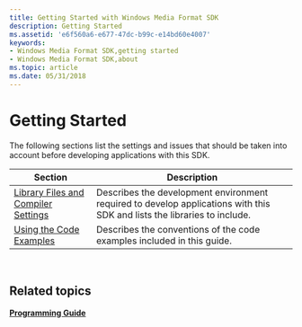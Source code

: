 ```yaml
---
title: Getting Started with Windows Media Format SDK
description: Getting Started
ms.assetid: 'e6f560a6-e677-47dc-b99c-e14bd60e4007'
keywords:
- Windows Media Format SDK,getting started
- Windows Media Format SDK,about
ms.topic: article
ms.date: 05/31/2018
---
```


# Getting Started

The following sections list the settings and issues that should be taken into account before developing applications with this SDK.



| Section                                                                        | Description                                                                                                              |
|--------------------------------------------------------------------------------|--------------------------------------------------------------------------------------------------------------------------|
| [Library Files and Compiler Settings](library-files-and-compiler-settings.md) | Describes the development environment required to develop applications with this SDK and lists the libraries to include. |
| [Using the Code Examples](using-the-code-examples.md)                         | Describes the conventions of the code examples included in this guide.                                                   |



 

## Related topics

<dl> <dt>

[**Programming Guide**](programming-guide.md)
</dt> </dl>

 

 




